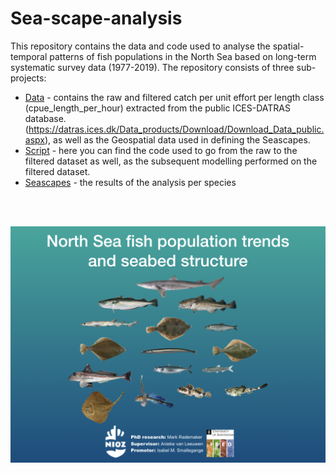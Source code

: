 # Sea-scape-analysis

This repository contains the data and code used to analyse the spatial-temporal patterns of fish populations in the North
Sea based on long-term systematic survey data (1977-2019).
The repository consists of three sub-projects:

- [Data](Data) - contains the raw and filtered catch per unit effort per length class (cpue_length_per_hour) extracted from the public ICES-DATRAS database.
  (https://datras.ices.dk/Data_products/Download/Download_Data_public.aspx), as well as the Geospatial data used in defining the Seascapes.
- [Script](Script) - here you can find the code used to go from the raw to the filtered dataset as well, as the subsequent modelling performed on the filtered dataset.
- [Seascapes](Seascapes) - the results of the analysis per species
 
 <br>
 <br>
 
![](images/cover.png)
